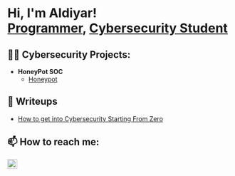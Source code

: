 <!--
**IAvidI/IAvidI** is a ✨ _special_ ✨ repository because its `README.md` (this file) appears on your GitHub profile.

Here are some ideas to get you started:

- 🔭 I’m currently working on ...
- 🌱 I’m currently learning ...
- 👯 I’m looking to collaborate on ...
- 🤔 I’m looking for help with ...
- 💬 Ask me about ...
- 📫 How to reach me: ...
- 😄 Pronouns: ...
- ⚡ Fun fact: ...
-->

<h1>Hi, I'm Aldiyar! <br/><a href="https://github.com/IAvidI">Programmer</a>, <a href="https://www.linkedin.com/in/aldiyar-ismailov/">Cybersecurity Student</a></h1>

<h2>👨‍💻 Cybersecurity Projects:</h2>

- <b>HoneyPot SOC</b>
  - [Honeypot](https://github.com/IAvidI/honeypot)

<h2>📝 Writeups</h2>

- [How to get into Cybersecurity Starting From Zero](https://github.com/IAvidI/writeups/honeypot)

<h2>📫 How to reach me:</h2>

[<img align="left" alt="Aldiyar | LinkedIn" width="22px" src="https://cdn.jsdelivr.net/npm/simple-icons@v3/icons/linkedin.svg" />][linkedin]

[linkedin]: https://www.linkedin.com/in/aldiyar-ismailov/
<!---
[<img align="left" alt="Aldiyar | YouTube" width="22px" src="https://cdn.jsdelivr.net/npm/simple-icons@v3/icons/youtube.svg" />][youtube]
[<img align="left" alt="Aldiyar | Twitter" width="22px" src="https://cdn.jsdelivr.net/npm/simple-icons@v3/icons/twitter.svg" />][twitter]
[<img align="left" alt="Aldiyar | Instagram" width="22px" src="https://cdn.jsdelivr.net/npm/simple-icons@v3/icons/instagram.svg" />][instagram]

[twitter]: 
[youtube]: 
[instagram]: 
-->

